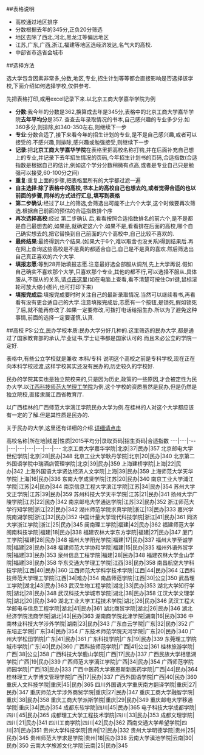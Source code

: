 ##表格说明
 * 高校通过地区排序
 * 分数根据去年的345分,正负20分筛选
 * 地区去除了西北,河北,黑龙江等偏远地区
 * 江苏,广东,广西,浙江,福建等地区选经济发达,名气大的高校.
 * 中部省市选省会城市

##选择方法
  
  选大学包含因素非常多,分数,地区,专业,招生计划等等都会直接影响是否选择该学校,下面介绍如何选择学校,仅供参考.
  
  先把表格打印,或用excel记录下来.以北京工商大学嘉华学院为例
  
 * **分数**:我今年的分数是362,换算成去年是345分,表格中的北京工商大学嘉华学院**去年平均分**是357. 查查去年录取情况的书本,自己感兴趣的专业多少分.如360多分,则排除,如340-350左右,则继续下一步
 * **专业**:分数合适了,接下来看今年的招生计划的专业,是不是自己感兴趣,或者可以接受的.不感兴趣,则排除,感兴趣或勉强接受,则继续下一步
 * **记录**:把**北京工商大学嘉华学院**在表格里把高校名称打钩,并在后面补充自己想上的专业,并记录下去年招生情况的页码,今年招生计划书的页码,合适指数(合适指数是根据自己的估计,例如这个学分分数稍微有点高,或者是专业自己只是勉强可以接受,60-100分之间)
 * **重复**:重复上面的步骤,把表格里所有的大学都过滤一遍
 * **自主选择**:**除了表格中的高校,书本上的高校自己也想去的,或者觉得合适的也以前面的步骤,同样的方式进行汇总,填写到表格**
 * **第二步确认**:经过了以上的筛选,会筛选出可能不止六个大学,这个时候要再次筛选.根据自己前面的预估的合适指数排个序
 * **再次选择高校**:经过 第二步确认 后,看看按照合适指数排名的前六个,是不是都是自己最想去的,如果是,就确定这六个.如果不是,看看排在后面的高校,哪个自己确实想去的,把它替换到自己前面的六个高校中,自己比较不喜欢的.
 * **最终结果**:最终得到六个结果.(如果大于6个,难以取舍也没关系)得到结果后.再在网上查询这些高校是不是真的都适合自己,自己是不是真的喜欢.然后筛选出自己真正喜欢的六个大学.
 * **填报志愿**:等到28开始填报志愿.注意最好选全部服从调剂,先上大学再说.假如自己确实不喜欢那个大学,只喜欢那个专业,其他的都不行,可以选择不服从.具体服从,不服从的关系,请[点击这里](/志愿填报.png)(如在电脑上查看,看不清楚可按住Ctrl键,鼠标滚轮可放大缩小图片,也可打印下来)
 * **填报完成后**:填报完成要时时关注自己的最新录取情况.当然可以继续看书,再看看有没有更合适自己的大学.注意填报完成后,志愿有一个按钮,是锁死,假如锁死了后,就不能再修改了.如果一定要修改,可拨打电话给招生办.所以为了避免这种事情,前面的选择一定要谨慎,认真.

##高校
PS:公立,民办学校本质:民办大学分好几种的.这里筛选的民办大学,都是通过了国家教育部的承认,毕业证书,学士证书都是国家认可的.而且未必公立的学院一定好.

表格中,有些公立学校就是兼收 本科/专科 说明这个高校之前是专科学校,现在正在向本科学校过渡,这样学校其实还没有民办的,历史较久的学校好.

民办的学院其实也是独立院校来的,只是因为历史,政策的一些原因,才会被定性为民办大学.以[江西科技师范大学理工学院](http://gaokao.chsi.com.cn/sch/schoolInfoMain--schId-1753.dhtml)为例,这个学校的资质虽然是民办,但是仍然是独立院校,直接隶属江西省教育厅.

以广西桂林的广西师范大学漓江学院民办大学为例.在桂林的人对这个大学都应该有一定的了解.但是其性质是民办的.

关于民办的大学,这里还有详细的介绍.[详细请点击](http://zhidao.baidu.com/question/752568842834520084.html?fr=iks&word=%B2%E9%BF%B4%C3%F1%B0%EC%B4%F3%D1%A7%B4%F3%D1%A7&ie=gbk)

高校名称|所在地|线差|性质|2015平均分|录取页码|招生页码|合适指数
---|---|---|---|---|---|---|---|---
北京工商大学嘉华学院|北京|37|民办|357
北京邮电大学世纪学院|北京|28|民办|348
北京工业大学耿丹学院|北京|20|民办|340
北京第二外国语学院中瑞酒店管理学院|北京|39|民办|359
上海建桥学院|上海|22|民办|342
上海外国语大学贤达经济人文学院|上海|39|民办|359
上海师范大学天华学院|上海|16|民办|336
东南大学成贤学院|江苏|20|民办|340
南京工业大学浦江学院|江苏|24|民办|344
南京信息工程大学滨江学院|江苏|34|民办|354
苏州大学文正学院|江苏|39|民办|359
苏州科技大学天平学院|江苏|21|民办|341
扬州大学广陵学院|江苏|22|民办|342
南京邮电大学通达学院|江苏|32|民办|352
浙江师范大学行知学院|浙江|22|民办|342
湖州师范学院求真学院|浙江|13|民办|333
嘉兴学院南湖学院|浙江|32|民办|352
中国计量大学现代科技学院|浙江|41|民办|361
同济大学浙江学院|浙江|25|民办|345
闽南理工学院|福建|42|民办|362
福建师范大学闽南科技学院|福建|18|民办|338
福建农林大学东方学院|福建|27|民办|347
厦门工学院|福建|28|民办|348
福州大学阳光学院|福建|17|民办|337
福州大学至诚学院|福建|28|民办|348
福建师范大学协和学院|福建|15|民办|335
福州外语外贸学院|福建|33|民办|353
泉州信息工程学院|福建|28|民办|348
福建农林大学金山学院|福建|38|民办|358
华东交通大学理工学院|江西|38|民办|358
南昌航空大学科技学院|江西|40|民办|360
江西师范大学科学技术学院|江西|44|民办|364
江西科技师范大学理工学院|江西|34|难办|354
南昌师范学院|江西|30|公立|350
武昌理工学院|湖北|43|民办|363
武汉生物工程学院|湖北|33|民办|353
湖北大学知行学院|湖北|28|民办|348
武汉科技大学城市学院|湖北|38|民办|358
江汉大学文理学院|湖北|20|民办|340
湖北工业大学工程技术学院|湖北|26|民办|346
武汉工程大学邮电与信息工程学院|湖北|41|民办|361
湖北商贸学院|湖北|26|民办|346
湖北经济学院法商学院|湖北|43|民办|363
湖南商学院北津学院|湖南|16|民办|336
中南林业科技大学涉外学院|湖南|23|民办|343
广东白云学院|广东|32|民办|352
广东培正学院|广东|34|民办|354
广东技术师范学院天河学院|广东|20|民办|340
广州大学松田学院|广东|41|民办|361
广东科技学院|广东|19|民办|339
东莞理工学院城市学院|广东|40|民办|360
广西科技师范学院|广西|41|公立|361
桂林旅游学院|广西|38|公立|358
广西科技大学鹿山学院|广西|17|民办|337
广西民族大学相思湖学院|广西|19|民办|339
广西师范大学漓江学院|广西|34|民办|354
广西师范学院师园学院|广西|13|民办|333
广西中医药大学赛恩斯新医药学院|广西|44|民办|364
桂林理工大学博文管理学院|广西|17|民办|337
广西外国语学院|广西|40|民办|360
重庆人文科技学院|重庆|45|民办|365
四川外国语大学重庆南方翻译学院|重庆|27|民办|347
重庆师范大学涉外商贸学院|重庆|27|民办|347
重庆工商大学融智学院|重庆|38|民办|358
重庆工商大学派斯学院|重庆|29|民办|349
重庆邮电大学移通学院|重庆|34|民办|354
成都东软学院|四川|45|民办|365
电子科技大学成都学院|四川|45|民办|365
成都理工大学工程技术学院|四川|33|民办|353
成都文理学院|四川|21|民办|341
四川工商学院|四川|42|民办|362
西南交通大学希望学院|四川|31|民办|351
贵州大学科技学院|贵州|12|民办|332
贵州大学明德学院|贵州|25|民办|345
贵州师范大学求是学院|贵州|18|民办|338
云南大学滇池学院|云南|30|民办|350
云南大学旅游文化学院|云南|25|民办|345

